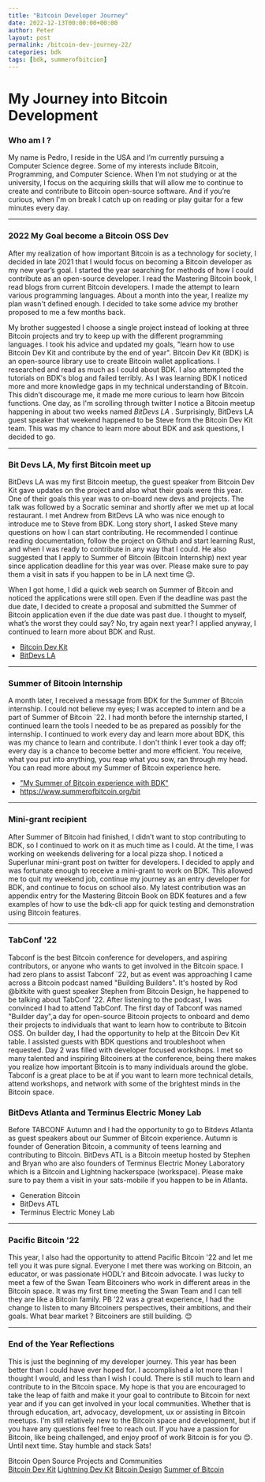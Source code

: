 ```yaml
---
title: "Bitcoin Developer Journey"
date: 2022-12-13T00:00:00+00:00
author: Peter
layout: post
permalink: /bitcoin-dev-journey-22/
categories: bdk
tags: [bdk, summerofbitcion]
---
```


# My Journey into Bitcoin Development

### Who am I ?

My name is Pedro, I reside in the USA and I’m currently pursuing a Computer Science degree. Some of my interests include Bitcoin, Programming, and Computer Science.  When I'm not studying or at the university, I focus on the acquiring skills that will allow me to continue to create and contribute to Bitcoin open-source software. And if you’re curious, when I'm on break I catch up on reading or play guitar for a few minutes every day.

---

### 2022 My Goal become a Bitcoin OSS Dev
After my realization of how important Bitcoin is as a technology for society, I decided in late  2021 that I would focus on becoming a Bitcoin developer as my new year’s goal. I started the year searching for methods of how I could contribute as an open-source developer. I read the Mastering Bitcoin book, I read blogs from current Bitcoin developers. I made the attempt to learn various programming languages. About a month into the year, I realize my plan wasn't defined enough. I decided to take some advice my brother proposed to me a few months back.  

My brother suggested I choose a single project instead of looking at three Bitcoin projects and try to keep up with the different programming languages.  I took his advice and updated my goals, "learn how to use Bitcoin Dev Kit and contribute by the end of year".  Bitcoin Dev Kit (BDK) is an open-source library use to create Bitcoin wallet applications. I researched and read as much as I could about BDK. I also attempted the tutorials on BDK's blog and failed terribly.  As I was learning BDK I noticed more and more knowledge gaps in my technical understanding of Bitcoin. This didn’t discourage me, it made me more curious to learn how Bitcoin functions. One day, as I'm scrolling through twitter I notice a Bitcoin meetup happening in about two weeks named  *BitDevs LA* .  Surprisingly, BitDevs LA guest speaker that weekend happened to be Steve from the Bitcoin Dev Kit team. This was my chance to learn more about BDK and ask questions, I decided to go.

---

### Bit Devs LA, My first Bitcoin meet up
BitDevs LA was my first Bitcoin meetup, the guest speaker from Bitcoin Dev Kit gave updates on the project and also what their goals were this  year. One of their goals this year was to on-board new devs and projects.  The talk was followed by a Socratic seminar and shortly after we met up at local restaurant. I met Andrew from BitDevs LA who was nice enough to introduce me to Steve from BDK. Long story short, I asked Steve many questions on how I can start contributing. He recommended I continue reading documentation, follow the project on Github and start learning Rust, and when I was ready to contribute in any way that I could.  He also suggested that I apply to Summer of Bitcoin (Bitcoin Internship) next year since application deadline for this year was over. Please make sure to pay them a visit in sats if you happen to be in LA next time 😊. 


When I got home, I did a quick web search on Summer of Bitcoin and noticed the applications were still open. Even if the deadline was past the due date, I decided to create a proposal and submitted the Summer of Bitcoin application even if the due date was  past due. I thought to myself, what’s the worst they could say? No, try again next year? I applied anyway, I continued to learn more about BDK and Rust. 

-	[Bitcoin Dev Kit](https://bitcoindevkit.org/)
-	[BitDevs LA](https://bitdevsla.org/)


---
### Summer of Bitcoin Internship
A month later, I received a message from BDK for the Summer of Bitcoin internship. I could not believe my eyes; I was accepted to intern and be a part of Summer of Bitcoin `22. I had month before the internship started, I continued learn the tools I needed to be as prepared as possibly for the internship. I continued to work every day and learn more about BDK, this was my chance to learn and contribute. I don't think I ever took a day off; every day is a chance to become better and more efficient. You receive, what you put into anything, you reap what you sow,  ran through my head.  You can read more about my Summer of Bitcoin experience here. 
-	["My Summer of Bitcoin experience with BDK"](https://blog.summerofbitcoin.org/sob-22-experience-bdk/)
-	https://www.summerofbitcoin.org/bit

---

### Mini-grant recipient  
After Summer of Bitcoin had finished, I didn’t want to stop contributing to BDK, so I continued to work on it as much time as I could.  At the time, I was working on weekends delivering for a local pizza shop. I noticed a Superlunar mini-grant post on twitter for developers. I decided to apply and was fortunate enough to receive a mini-grant to work on BDK. This allowed me to quit my weekend job, continue my journey as an entry developer for BDK, and continue to focus on school also. My latest contribution was an appendix entry for the Mastering Bitcoin Book on BDK features and a few examples of how to use the bdk-cli app for quick testing and demonstration using Bitcoin features.

---

### TabConf '22
Tabconf is the best Bitcoin conference for developers, and aspiring contributors, or anyone who wants to get involved in the Bitcoin space. I had zero plans to assist Tabconf `22, but as event was approaching I came across a Bitcoin podcast named "Building Builders". It's hosted by Rod @bitkite with guest speaker Stephen from Bitcoin Design, he happened to be talking about TabConf '22. After listening to the podcast, I was convinced I had to attend TabConf.  The first day of Tabconf was named "Builder day",a day for open-source Bitcoin projects to onboard and demo their projects to individuals that want to learn how to contribute to Bitcoin OSS. On builder day, I had the opportunity to help at the Bitcoin Dev Kit table. I assisted guests with BDK questions and troubleshoot when requested. Day 2 was filled with developer focused workshops. I met so many talented and inspiring Bitcoiners at the conference, being there makes you realize how important Bitcoin is to many individuals around the globe.  Tabconf is a great place to be at if you want to learn more technical details, attend workshops, and network with some of the brightest minds in the Bitcoin space. 

### BitDevs Atlanta and Terminus Electric Money Lab
Before TABCONF Autumn and I had the opportunity to go to Bitdevs Atlanta as guest speakers about our Summer of Bitcoin experience. Autumn is founder of Generation Bitcoin, a community of teens learning and contributing to Bitcoin.  BitDevs ATL is a Bitcoin meetup hosted by Stephen and Bryan who are also founders of Terminus Electric Money Laboratory which is a Bitcoin and Lightning hackerspace (workspace). 
Please make sure to pay them a visit in your  sats-mobile if you happen to be in Atlanta. 
-	Generation Bitcoin 
-	BitDevs ATL
-	Terminus Electric Money Lab

---

### Pacific Bitcoin '22
This year, I also had the opportunity to attend Pacific Bitcoin '22 and let me tell you it was pure signal. Everyone I met there was working on Bitcoin, an educator, or was passionate  HODL’r and Bitcoin advocate. I was lucky  to meet a few of the Swan Team Bitcoiners who work in different areas in the Bitcoin space. It was my first time meeting the Swan Team and I can tell they are like a Bitcoin family. PB ’22 was a great experience, I had the change to  listen to many Bitcoiners perspectives, their ambitions, and their goals. What bear market ? Bitcoiners are still building. 😊  



---

### End of the Year Reflections 

This is just the beginning of my developer journey. This year has been better than I could have ever hoped for. I accomplished a lot more than I thought I would, and less than I wish I could.  There is still much to learn and contribute to in the Bitcoin space. My hope is that you are encouraged to take the leap of faith and make it your goal to contribute to Bitcoin for next year and if you can get involved in your local communities.  Whether that is through education, art, advocacy, development, ux or assisting in Bitcoin meetups. I'm still relatively new to the Bitcoin space and development, but if you have any questions feel free to reach out. If you have a passion for Bitcoin, like being challenged, and enjoy proof of work Bitcoin is for you 😊.
Until next time. 
Stay humble and stack Sats! 


Bitcoin Open Source Projects and Communities  
[Bitcoin Dev Kit](https://bitcoindevkit.org/)
[Lightning Dev Kit](https://lightningdevkit.org/)
[Bitcoin Design]( https://bitcoin.design/)
[Summer of Bitcoin](https://www.summerofbitcoin.org/)

